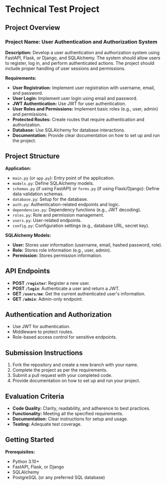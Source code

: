 # Technical Test Project

## Project Overview

### Project Name: User Authentication and Authorization System

**Description:**
Develop a user authentication and authorization system using FastAPI, Flask, or Django, and SQLAlchemy. The system should allow users to register, log in, and perform authenticated actions. The project should include proper handling of user sessions and permissions.

**Requirements:**

- **User Registration:** Implement user registration with username, email, and password.
- **User Login:** Implement user login using email and password.
- **JWT Authentication:** Use JWT for user authentication.
- **User Roles and Permissions:** Implement basic roles (e.g., user, admin) and permissions.
- **Protected Routes:** Create routes that require authentication and authorization.
- **Database:** Use SQLAlchemy for database interactions.
- **Documentation:** Provide clear documentation on how to set up and run the project.

## Project Structure

**Application:**

- `main.py` (or `app.py`): Entry point of the application.
- `models.py`: Define SQLAlchemy models.
- `schemas.py` (if using FastAPI) or `forms.py` (if using Flask/Django): Define data validation schemas.
- `database.py`: Setup for the database.
- `auth.py`: Authentication-related endpoints and logic.
- `dependencies.py`: Dependency functions (e.g., JWT decoding).
- `roles.py`: Role and permission management.
- `users.py`: User-related endpoints.
- `config.py`: Configuration settings (e.g., database URL, secret key).

**SQLAlchemy Models:**

- **User:** Stores user information (username, email, hashed password, role).
- **Role:** Stores role information (e.g., user, admin).
- **Permission:** Stores permission information.

## API Endpoints

- **POST `/register`**: Register a new user.
- **POST `/login`**: Authenticate a user and return a JWT.
- **GET `/users/me`**: Get the current authenticated user's information.
- **GET `/admin`**: Admin-only endpoint.

## Authentication and Authorization

- Use JWT for authentication.
- Middleware to protect routes.
- Role-based access control for sensitive endpoints.

## Submission Instructions

1. Fork the repository and create a new branch with your name.
2. Complete the project as per the requirements.
3. Submit a pull request with your completed code.
4. Provide documentation on how to set up and run your project.

## Evaluation Criteria

- **Code Quality:** Clarity, readability, and adherence to best practices.
- **Functionality:** Meeting all the specified requirements.
- **Documentation:** Clear instructions for setup and usage.
- **Testing:** Adequate test coverage.

## Getting Started

**Prerequisites:**

- Python 3.10+
- FastAPI, Flask, or Django
- SQLAlchemy
- PostgreSQL (or any preferred SQL database)
